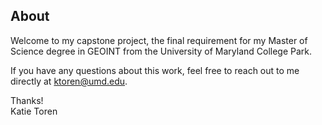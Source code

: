 ## About
Welcome to my capstone project, the final requirement for my Master of Science degree in GEOINT from the University of Maryland College Park.

If you have any questions about this work, feel free to reach out to me directly at ktoren@umd.edu.

Thanks! <br>
Katie Toren
